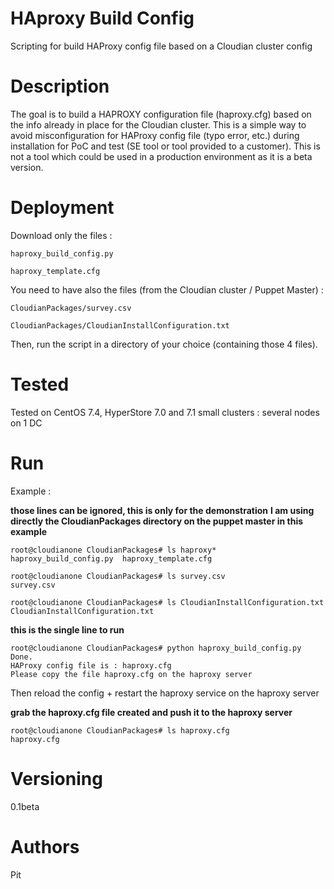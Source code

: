 # HAproxy Build Config
Scripting for build HAProxy config file based on a Cloudian cluster config

# Description
The goal is to build a HAPROXY configuration file (haproxy.cfg) based on the info already in place for the Cloudian cluster.
This is a simple way to avoid misconfiguration for HAProxy config file (typo error, etc.) during installation for PoC and test (SE tool or tool provided to a customer).
This is not a tool which could be used in a production environment as it is a beta version.

# Deployment
Download only the files :

	haproxy_build_config.py
  
	haproxy_template.cfg

You need to have also the files (from the Cloudian cluster / Puppet Master) :

	CloudianPackages/survey.csv
  
	CloudianPackages/CloudianInstallConfiguration.txt
  

Then, run the script in a directory of your choice (containing those 4 files).

# Tested
Tested on CentOS 7.4, HyperStore 7.0 and 7.1
small clusters : several nodes on 1 DC

# Run
Example :

**those lines can be ignored, this is only for the demonstration**
**I am using directly the CloudianPackages directory on the puppet master in this example**

	root@cloudianone CloudianPackages# ls haproxy*
	haproxy_build_config.py  haproxy_template.cfg

	root@cloudianone CloudianPackages# ls survey.csv 
	survey.csv

	root@cloudianone CloudianPackages# ls CloudianInstallConfiguration.txt 
	CloudianInstallConfiguration.txt


**this is the single line to run**

	root@cloudianone CloudianPackages# python haproxy_build_config.py 
	Done.
	HAProxy config file is : haproxy.cfg
	Please copy the file haproxy.cfg on the haproxy server

Then reload the config + restart the haproxy service on the haproxy server


**grab the haproxy.cfg file created and push it to the haproxy server**

	root@cloudianone CloudianPackages# ls haproxy.cfg 
	haproxy.cfg

# Versioning
0.1beta

# Authors
Pit
